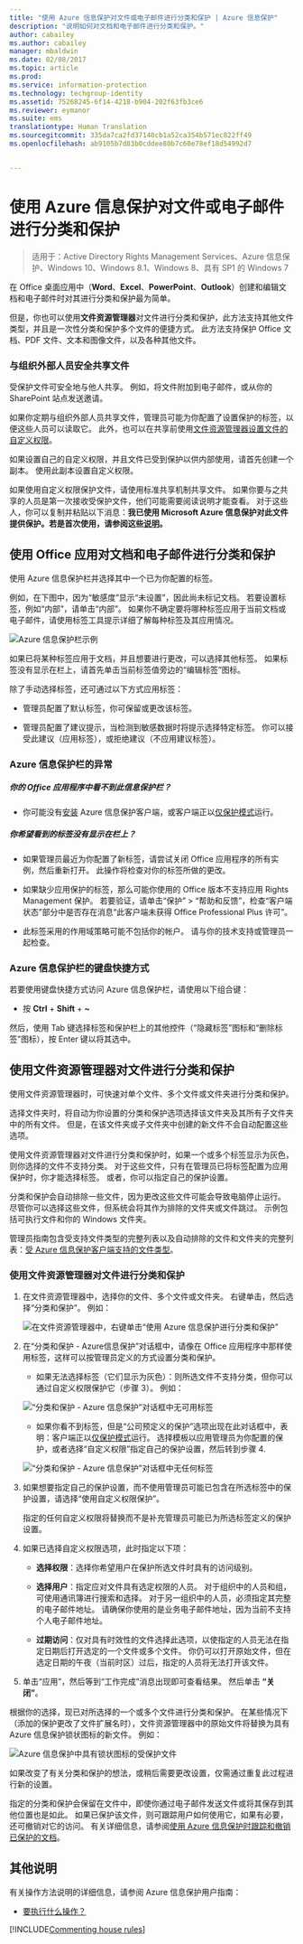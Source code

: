 ```yaml
---
title: "使用 Azure 信息保护对文件或电子邮件进行分类和保护 | Azure 信息保护"
description: "说明如何对文档和电子邮件进行分类和保护。"
author: cabailey
ms.author: cabailey
manager: mbaldwin
ms.date: 02/08/2017
ms.topic: article
ms.prod: 
ms.service: information-protection
ms.technology: techgroup-identity
ms.assetid: 75268245-6f14-4218-b904-202f63fb3ce6
ms.reviewer: eymanor
ms.suite: ems
translationtype: Human Translation
ms.sourcegitcommit: 335da7ca2fd37140cb1a52ca354b571ec822ff49
ms.openlocfilehash: ab9105b7d83b0cddee80b7c60e78ef18d54992d7


---
```


# <a name="classify-and-protect-a-file-or-email-by-using-azure-information-protection"></a>使用 Azure 信息保护对文件或电子邮件进行分类和保护

>适用于：Active Directory Rights Management Services、Azure 信息保护、Windows 10、Windows 8.1、Windows 8、具有 SP1 的 Windows 7

在 Office 桌面应用中（**Word**、**Excel**、**PowerPoint**、**Outlook**）创建和编辑文档和电子邮件时对其进行分类和保护最为简单。 

但是，你也可以使用**文件资源管理器**对文件进行分类和保护，此方法支持其他文件类型，并且是一次性分类和保护多个文件的便捷方式。 此方法支持保护 Office 文档、PDF 文件、文本和图像文件，以及各种其他文件。 

### <a name="safely-share-a-file-with-people-outside-your-organization"></a>与组织外部人员安全共享文件

受保护文件可安全地与他人共享。 例如，将文件附加到电子邮件，或从你的 SharePoint 站点发送邀请。

如果你定期与组织外部人员共享文件，管理员可能为你配置了设置保护的标签，以便这些人员可以读取它。 此外，也可以在共享前使用[文件资源管理器设置文件的自定义权限](#using-file-explorer-to-classify-and-protect-files)。 

如果设置自己的自定义权限，并且文件已受到保护以供内部使用，请首先创建一个副本。 使用此副本设置自定义权限。  

如果使用自定义权限保护文件，请使用标准共享机制共享文件。 如果你要与之共享的人员是第一次接收受保护文件，他们可能需要阅读说明才能查看。 对于这些人，你可以复制并粘贴以下消息：**我已使用 Microsoft Azure 信息保护对此文件提供保护。若是首次使用，请参阅这些[说明](https://aka.ms/rms-signup)。**


## <a name="using-office-apps-to-classify-and-protect-your-documents-and-emails"></a>使用 Office 应用对文档和电子邮件进行分类和保护

使用 Azure 信息保护栏并选择其中一个已为你配置的标签。 

例如，在下图中，因为“敏感度”显示“未设置”，因此尚未标记文档。 若要设置标签，例如“内部”，请单击“内部”。 如果你不确定要将哪种标签应用于当前文档或电子邮件，请使用标签工具提示详细了解每种标签及其应用情况。

![Azure 信息保护栏示例](../media/info-protect-bar-not-set-callout.png)

如果已将某种标签应用于文档，并且想要进行更改，可以选择其他标签。 如果标签没有显示在栏上，请首先单击当前标签值旁边的“编辑标签”图标。

除了手动选择标签，还可通过以下方式应用标签：

- 管理员配置了默认标签，你可保留或更改该标签。

- 管理员配置了建议提示，当检测到敏感数据时将提示选择特定标签。 你可以接受此建议（应用标签），或拒绝建议（不应用建议标签）。

### <a name="exceptions-for-the-azure-information-protection-bar"></a>Azure 信息保护栏的异常 

##### <a name="dont-see-this-information-protection-bar-in-your-office-apps"></a>你的 Office 应用程序中看不到此信息保护栏？

- 你可能没有[安装](install-client-app.md) Azure 信息保护客户端，或客户端正以[仅保护模式](client-protection-only-mode.md)运行。
 
##### <a name="is-the-label-that-you-expect-to-see-not-displayed-on-the-bar"></a>你希望看到的标签没有显示在栏上？ 

- 如果管理员最近为你配置了新标签，请尝试关闭 Office 应用程序的所有实例，然后重新打开。 此操作将检查对你的标签所做的更改。

- 如果缺少应用保护的标签，那么可能你使用的 Office 版本不支持应用 Rights Management 保护。 若要验证，请单击“保护” > “帮助和反馈”，检查“客户端状态”部分中是否存在消息“此客户端未获得 Office Professional Plus 许可”。 

- 此标签采用的作用域策略可能不包括你的帐户。 请与你的技术支持或管理员一起检查。

### <a name="keyboard-shortcuts-for-the-azure-information-protection-bar"></a>Azure 信息保护栏的键盘快捷方式

若要使用键盘快捷方式访问 Azure 信息保护栏，请使用以下组合键：

- 按 **Ctrl** + **Shift** + **~** 

然后，使用 Tab 键选择标签和保护栏上的其他控件（“隐藏标签”图标和“删除标签”图标），按 Enter 键以将其选中。

## <a name="using-file-explorer-to-classify-and-protect-files"></a>使用文件资源管理器对文件进行分类和保护

使用文件资源管理器时，可快速对单个文件、多个文件或文件夹进行分类和保护。 

选择文件夹时，将自动为你设置的分类和保护选项选择该文件夹及其所有子文件夹中的所有文件。 但是，在该文件夹或子文件夹中创建的新文件不会自动配置这些选项。

使用文件资源管理器对文件进行分类和保护时，如果一个或多个标签显示为灰色，则你选择的文件不支持分类。 对于这些文件，只有在管理员已将标签配置为应用保护时，你才能选择标签。 或者，你可以指定自己的保护设置。 

分类和保护会自动排除一些文件，因为更改这些文件可能会导致电脑停止运行。 尽管你可以选择这些文件，但系统会将其作为排除的文件夹或文件跳过。 示例包括可执行文件和你的 Windows 文件夹。

管理员指南包含受支持文件类型的完整列表以及自动排除的文件和文件夹的完整列表：[受 Azure 信息保护客户端支持的文件类型](client-admin-guide-file-types.md)。


### <a name="to-classify-and-protect-a-file-by-using-file-explorer"></a>使用文件资源管理器对文件进行分类和保护

1. 在文件资源管理器中，选择你的文件、多个文件或文件夹。 右键单击，然后选择“分类和保护”。 例如：
    
    ![在文件资源管理器中，右键单击“使用 Azure 信息保护进行分类和保护”](../media/right-click-classify-protect-folder.png)

2. 在“分类和保护 - Azure信息保护”对话框中，请像在 Office 应用程序中那样使用标签，这样可以按管理员定义的方式设置分类和保护。 

    - 如果无法选择标签（它们显示为灰色）：则所选文件不支持分类，但你可以通过自定义权限保护它（步骤 3）。 例如：

    ![“分类和保护 - Azure 信息保护”对话框中无可用标签](../media/info-protect-dialog-labels-dimmed.png)
    
    - 如果你看不到标签，但是“公司预定义的保护”选项出现在此对话框中，表明：客户端正以[仅保护模式](client-protection-only-mode.md)运行。 选择模板以应用管理员为你配置的保护，或者选择“自定义权限”指定自己的保护设置，然后转到步骤 4.
    
    ![“分类和保护 - Azure 信息保护”对话框中无任何标签](../media/info-protect-dialog-labels-protection-only.png)
    
3. 如果想要指定自己的保护设置，而不使用管理员可能已包含在所选标签中的保护设置，请选择“使用自定义权限保护”。
    
    指定的任何自定义权限将替换而不是补充管理员可能已为所选标签定义的保护设置。  

4. 如果已选择自定义权限选项，此时指定以下项：

    - **选择权限**：选择你希望用户在保护所选文件时具有的访问级别。
    
    - **选择用户**：指定应对文件具有选定权限的人员。 对于组织中的人员和组，可使用通讯簿进行搜索和选择。 对于另一组织中的人员，必须指定其完整的电子邮件地址。 请确保你使用的是业务电子邮件地址，因为当前不支持个人电子邮件地址。
        
    - **过期访问**：仅对具有时效性的文件选择此选项，以使指定的人员无法在指定日期后打开选定的一个文件或多个文件。 你仍可以打开原始文件，但在选定日期的午夜（当前时区）过后，指定的人员将无法打开该文件。

5. 单击“应用”，然后等到“工作完成”消息出现即可查看结果。 然后单击 **“关闭”**。

根据你的选择，现已对所选择的一个或多个文件进行分类和保护。 在某些情况下（添加的保护更改了文件扩展名时），文件资源管理器中的原始文件将替换为具有 Azure 信息保护锁状图标的新文件。 例如：

![Azure 信息保护中具有锁状图标的受保护文件](../media/Pfile.png)

如果改变了有关分类和保护的想法，或稍后需要更改设置，仅需通过重复此过程进行新的设置。

指定的分类和保护会保留在文件中，即使你通过电子邮件发送文件或将其保存到其他位置也是如此。 如果已保护该文件，则可跟踪用户如何使用它，如果有必要，还可撤销对它的访问。 有关详细信息，请参阅[使用 Azure 信息保护时跟踪和撤销已保护的文档](client-track-revoke.md)。 


## <a name="other-instructions"></a>其他说明
有关操作方法说明的详细信息，请参阅 Azure 信息保护用户指南：

-   [要执行什么操作？](client-user-guide.md#what-do-you-want-to-do)

[!INCLUDE[Commenting house rules](../includes/houserules.md)]



<!--HONumber=Feb17_HO2-->


